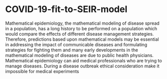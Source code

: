 # COVID-19-fit-to-SEIR-model
Mathematical epidemiology, the mathematical modeling of disease spread in a population, has a long history to be performed on a population which would compare the effects of different disease management strategies. Therefore, predictions based upon mathematical models may be essential in addressing the impact of communicable diseases and formulating strategies for fighting them and many early developments in the mathematical modeling of diseases are due to public health physicians. Mathematical epidemiology can aid medical professionals who are trying to manage diseases. During a disease outbreak ethical consideration make it impossible for medical experiments
